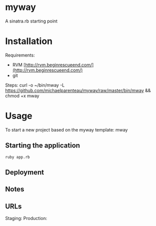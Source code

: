 # myway

A sinatra.rb starting point

# Installation

Requirements:

* RVM [http://rvm.beginrescueend.com/](http://rvm.beginrescueend.com/)
* git

Steps:
    curl -o ~/bin/mway -L https://github.com/michaelparenteau/myway/raw/master/bin/mway  && chmod +x mway

# Usage

To start a new project based on the myway template:
    mway <name-of-new-project>

## Starting the application

    ruby app.rb

## Deployment

## Notes

## URLs

Staging: 
Production: 
